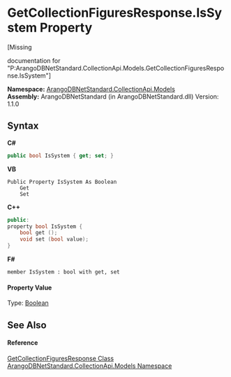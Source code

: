 # GetCollectionFiguresResponse.IsSystem Property 
 

\[Missing <summary> documentation for "P:ArangoDBNetStandard.CollectionApi.Models.GetCollectionFiguresResponse.IsSystem"\]

**Namespace:**&nbsp;<a href="eddef630-2e74-9b99-ee5b-91305adea48b">ArangoDBNetStandard.CollectionApi.Models</a><br />**Assembly:**&nbsp;ArangoDBNetStandard (in ArangoDBNetStandard.dll) Version: 1.1.0

## Syntax

**C#**<br />
``` C#
public bool IsSystem { get; set; }
```

**VB**<br />
``` VB
Public Property IsSystem As Boolean
	Get
	Set
```

**C++**<br />
``` C++
public:
property bool IsSystem {
	bool get ();
	void set (bool value);
}
```

**F#**<br />
``` F#
member IsSystem : bool with get, set

```


#### Property Value
Type: <a href="https://docs.microsoft.com/dotnet/api/system.boolean" target="_blank" rel="noopener noreferrer">Boolean</a>

## See Also


#### Reference
<a href="fde7f7fe-97a5-d828-f355-47528ae88e00">GetCollectionFiguresResponse Class</a><br /><a href="eddef630-2e74-9b99-ee5b-91305adea48b">ArangoDBNetStandard.CollectionApi.Models Namespace</a><br />